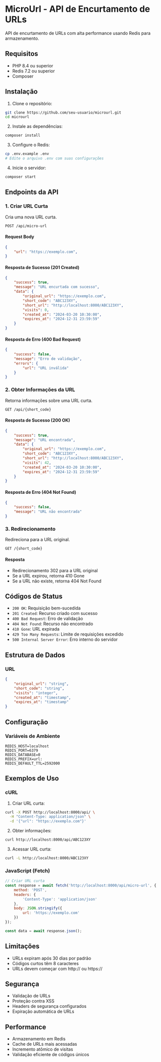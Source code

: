 # MicroUrl - API de Encurtamento de URLs

API de encurtamento de URLs com alta performance usando Redis para armazenamento.

## Requisitos

- PHP 8.4 ou superior
- Redis 7.2 ou superior
- Composer

## Instalação

1. Clone o repositório:
```bash
git clone https://github.com/seu-usuario/microurl.git
cd microurl
```

2. Instale as dependências:
```bash
composer install
```

3. Configure o Redis:
```bash
cp .env.example .env
# Edite o arquivo .env com suas configurações
```

4. Inicie o servidor:
```bash
composer start
```

## Endpoints da API

### 1. Criar URL Curta

Cria uma nova URL curta.

```http
POST /api/micro-url
```

#### Request Body
```json
{
    "url": "https://exemplo.com",
}
```

#### Resposta de Sucesso (201 Created)
```json
{
    "success": true,
    "message": "URL encurtada com sucesso",
    "data": {
        "original_url": "https://exemplo.com",
        "short_code": "ABC123XY",
        "short_url": "http://localhost:8000/ABC123XY",
        "visits": 0,
        "created_at": "2024-03-20 10:30:00",
        "expires_at": "2024-12-31 23:59:59"
    }
}
```

#### Resposta de Erro (400 Bad Request)
```json
{
    "success": false,
    "message": "Erro de validação",
    "errors": {
        "url": "URL inválida"
    }
}
```

### 2. Obter Informações da URL

Retorna informações sobre uma URL curta.

```http
GET /api/{short_code}
```

#### Resposta de Sucesso (200 OK)
```json
{
    "success": true,
    "message": "URL encontrada",
    "data": {
        "original_url": "https://exemplo.com",
        "short_code": "ABC123XY",
        "short_url": "http://localhost:8000/ABC123XY",
        "visits": 42,
        "created_at": "2024-03-20 10:30:00",
        "expires_at": "2024-12-31 23:59:59"
    }
}
```

#### Resposta de Erro (404 Not Found)
```json
{
    "success": false,
    "message": "URL não encontrada"
}
```

### 3. Redirecionamento

Redireciona para a URL original.

```http
GET /{short_code}
```

#### Resposta
- Redirecionamento 302 para a URL original
- Se a URL expirou, retorna 410 Gone
- Se a URL não existe, retorna 404 Not Found

## Códigos de Status

- `200 OK`: Requisição bem-sucedida
- `201 Created`: Recurso criado com sucesso
- `400 Bad Request`: Erro de validação
- `404 Not Found`: Recurso não encontrado
- `410 Gone`: URL expirada
- `429 Too Many Requests`: Limite de requisições excedido
- `500 Internal Server Error`: Erro interno do servidor

## Estrutura de Dados

### URL
```json
{
    "original_url": "string",
    "short_code": "string",
    "visits": "integer",
    "created_at": "timestamp",
    "expires_at": "timestamp"
}
```

## Configuração

### Variáveis de Ambiente
```env
REDIS_HOST=localhost
REDIS_PORT=6379
REDIS_DATABASE=0
REDIS_PREFIX=url:
REDIS_DEFAULT_TTL=2592000
```

## Exemplos de Uso

### cURL

1. Criar URL curta:
```bash
curl -X POST http://localhost:8000/api/ \
  -H "Content-Type: application/json" \
  -d '{"url": "https://exemplo.com"}'
```

2. Obter informações:
```bash
curl http://localhost:8000/api/ABC123XY
```

3. Acessar URL curta:
```bash
curl -L http://localhost:8000/ABC123XY
```

### JavaScript (Fetch)

```javascript
// Criar URL curta
const response = await fetch('http://localhost:8000/api/micro-url', {
    method: 'POST',
    headers: {
        'Content-Type': 'application/json'
    },
    body: JSON.stringify({
        url: 'https://exemplo.com'
    })
});

const data = await response.json();
```

## Limitações

- URLs expiram após 30 dias por padrão
- Códigos curtos têm 8 caracteres
- URLs devem começar com http:// ou https://

## Segurança

- Validação de URLs
- Proteção contra XSS
- Headers de segurança configurados
- Expiração automática de URLs

## Performance

- Armazenamento em Redis
- Cache de URLs mais acessadas
- Incremento atômico de visitas
- Validação eficiente de códigos únicos 